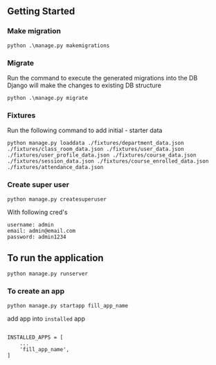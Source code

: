 ## Getting Started


### Make migration 
```
python .\manage.py makemigrations
```

### Migrate
Run the command to execute the generated migrations into the DB <br/> 
Django will make the changes to existing DB structure
```
python .\manage.py migrate 
```

### Fixtures
Run the following command to add initial - starter data
```
python manage.py loaddata ./fixtures/department_data.json ./fixtures/class_room_data.json ./fixtures/user_data.json ./fixtures/user_profile_data.json ./fixtures/course_data.json ./fixtures/session_data.json ./fixtures/course_enrolled_data.json ./fixtures/attendance_data.json
```

### Create super user
```
python manage.py createsuperuser
```
With following cred's
```
username: admin
email: admin@email.com
password: admin1234
```

## To run the application
```
python manage.py runserver
```



### To create an app 
```
python manage.py startapp fill_app_name
```

add app into `installed` app
```

INSTALLED_APPS = [
    ...
    'fill_app_name',
]

```